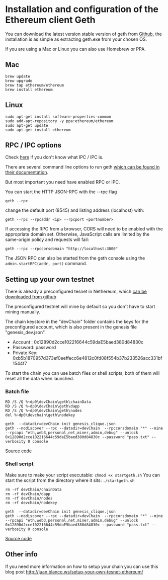 Installation and configuration of the Ethereum client Geth
==========================================================

You can download the latest version stable version of geth from
[Github](https://github.com/ethereum/go-ethereum/releases), the
installation is as simple as extracting geth.exe from your chosen OS.

If you are using a Mac or Linux you can also use Homebrew or PPA.

Mac
---

    brew update
    brew upgrade
    brew tap ethereum/ethereum
    brew install ethereum

Linux
-----

    sudo apt-get install software-properties-common
    sudo add-apt-repository -y ppa:ethereum/ethereum
    sudo apt-get update
    sudo apt-get install ethereum

RPC / IPC options
-----------------

Check [here](../Ethereum-glossary-for-newbies/RPC-IPC.md) if you
don't know what IPC / IPC is.

There are several command line options to run geth [which can be found
in their
documentation](https://github.com/ethereum/go-ethereum/wiki/Command-Line-Options).

But most important you need have enabled RPC or IPC.

You can start the HTTP JSON-RPC with the --rpc flag

    geth --rpc

change the default port (8545) and listing address (localhost) with:

    geth --rpc --rpcaddr <ip> --rpcport <portnumber>

If accessing the RPC from a browser, CORS will need to be enabled with
the appropriate domain set. Otherwise, JavaScript calls are limited by
the same-origin policy and requests will fail:

    geth --rpc --rpccorsdomain "http://localhost:3000"

The JSON RPC can also be started from the geth console using the
`admin.startRPC(addr, port)` command.

Setting up your own testnet
---------------------------

There is already a preconfigured tesnet in Nethereum, which [can be
downloaded from
github](https://github.com/Nethereum/Nethereum/tree/master/testchain/clique)

The preconfigured testnet will mine by default so you don't have to
start mining manually.

The chain keystore in the "devChain" folder contains the keys for the
preconfigured account, which is also present in the genesis file
"genesis\_dev.json".

-   Account : 0x12890d2cce102216644c59daE5baed380d84830c
-   Password: password
-   Private Key:
    0xb5b1870957d373ef0eeffecc6e4812c0fd08f554b37b233526acc331bf1544f7

To start the chain you can use batch files or shell scripts, both of
them will reset all the data when launched.

### Batch file

    RD /S /Q %~dp0\devChain\geth\chainData
    RD /S /Q %~dp0\devChain\geth\dapp
    RD /S /Q %~dp0\devChain\geth\nodes
    del %~dp0\devchain\geth\nodekey

    geth  --datadir=devChain init genesis_clique.json
    geth --nodiscover --rpc --datadir=devChain  --rpccorsdomain "*" --mine --rpcapi "eth,web3,personal,net,miner,admin,debug" --unlock 0x12890d2cce102216644c59daE5baed380d84830c --password "pass.txt" --verbosity 0 console

[Source
code](https://github.com/Nethereum/Nethereum/edit/master/testchain/clique/startgeth.bat)

### Shell script

Make sure to make your script executable: `chmod +x startgeth.sh` You
can start the script from the directory where it sits: `./startgeth.sh`

    rm -rf devChain/chainData
    rm -rf devChain/dapp
    rm -rf devChain/nodes
    rm -rf devchain/nodekey

    geth  --datadir=devChain init genesis_clique.json
    geth --nodiscover --rpc --datadir=devChain  --rpccorsdomain "*" --mine --rpcapi "eth,web3,personal,net,miner,admin,debug" --unlock 0x12890d2cce102216644c59daE5baed380d84830c --password "pass.txt" --verbosity 0 console

[Source
code](https://github.com/Nethereum/Nethereum/edit/master/testchain/clique/startgeth.sh)

Other info
----------

If you need more information on how to setup your chain you can use this
blog post <http://juan.blanco.ws/setup-your-own-tesnet-ethereum/>
